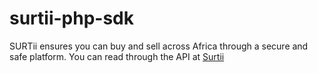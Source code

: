 # surtii-php-sdk
SURTii ensures you can buy and sell across Africa through a secure and safe platform. You can read through the API at [Surtii](https://surtii.com)
